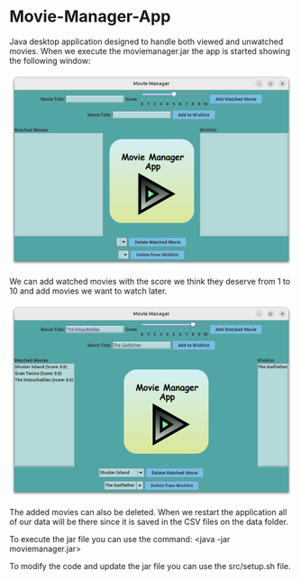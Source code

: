 # Movie-Manager-App

Java desktop application designed to handle both viewed and unwatched movies. When we execute the moviemanager.jar the app is started showing the following window:

<img src="results/app_init.png" width="600">

We can add watched movies with the score we think they deserve from 1 to 10 and add movies we want to watch later.

<img src="results/adding_data.png" width="600">

The added movies can also be deleted. When we restart the application all of our data will be there since it is saved in the CSV files on the data folder.

To execute the jar file you can use the command:
<java -jar moviemanager.jar>

To modify the code and update the jar file you can use the src/setup.sh file.
